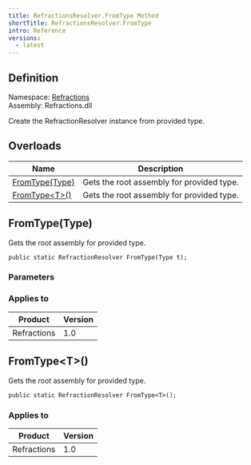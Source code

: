 ```yaml
---
title: RefractionsResolver.FromType Method
shortTitle: RefractionsResolver.FromType
intro: Reference
versions:
  - latest
---
```


## Definition

Namespace: [Refractions](./refractions)  
Assembly: Refractions.dll

Create the RefractionResolver instance from provided type.

## Overloads

| Name                                                                    | Description                               |
| ----------------------------------------------------------------------- | ----------------------------------------- |
| [FromType(Type)](./refractions.refractionresolver.fromtype#fromtype)    | Gets the root assembly for provided type. |
| [FromType&lt;T>()](./refractions.refractionresolver.fromtype#fromtypet) | Gets the root assembly for provided type. |

## FromType(Type)

Gets the root assembly for provided type.

```csharp:C#
public static RefractionResolver FromType(Type t);
```

### Parameters

### Applies to

| Product     | Version |
| ----------- | ------- |
| Refractions | 1.0     |

## FromType&lt;T>()

Gets the root assembly for provided type.

```csharp:C#
public static RefractionResolver FromType<T>();
```

### Applies to

| Product     | Version |
| ----------- | ------- |
| Refractions | 1.0     |
